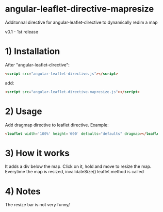 # angular-leaflet-directive-mapresize
Additonnal directive for angular-leaflet-directive to dynamically redim a map

v0.1 - 1st release

# 1) Installation 

After "angular-leaflet-directive": 
```html
<script src="angular-leaflet-directive.js"></script>
```
add: 
```html
<script src="angular-leaflet-directive-mapresize.js"></script>
```

# 2) Usage

Add dragmap directive to leaflet directive. Example:
```html
<leaflet width='100%' height='600' defaults="defaults" dragmap></leaflet>
```

# 3) How it works

It adds a div below the map. Click on it, hold and move to resize the map. Everytime the map is resized, invalidateSize() leaflet method is called

# 4) Notes

The resize bar is not very funny/

